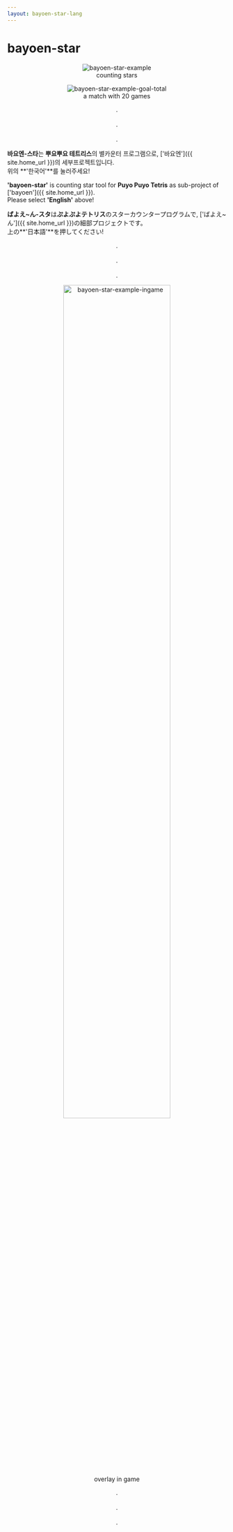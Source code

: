 ```yaml
---
layout: bayoen-star-lang
---
```


# bayoen-star

<p align="center">
    <img src="{{ site.lang_url }}/res/bayoen-star-example.png" class="shadow-box" alt="bayoen-star-example"/>
    <br/><span>counting stars</span>
</p>
<p align="center">
    <img src="{{ site.lang_url }}/res/bayoen-star-example-goal-total-none.png" class="shadow-box" alt="bayoen-star-example-goal-total"/>
    <br/><span>a match with 20 games</span>
</p>

<p align="center">
.<br/><br/>
.<br/><br/>
.
</p>

**바요엔-스타**는 **뿌요뿌요 테트리스**의 별카운터 프로그램으로, ['바요엔']({{ site.home_url }})의 세부프로젝트입니다.<br/>
위의 **'한국어'**를 눌러주세요!

**'bayoen-star'** is counting star tool for **Puyo Puyo Tetris** as sub-project of ['bayoen']({{ site.home_url }}).<br/>
Please select **'English'** above!

**ばよえ~ん-スタ**は**ぷよぷよテトリス**のスターカウンタープログラムで, ['ばよえ~ん']({{ site.home_url }})の細部プロジェクトです。<br/>
上の**'日本語'**を押してください!

<p align="center">
.<br/><br/>
.<br/><br/>
.
</p>

<p align="center">
    <img src="{{ site.lang_url }}/res/bayoen-star-example-ingame-arcade.png" width="70%" class="shadow-box" alt="bayoen-star-example-ingame"/>
    <br/><span>overlay in game</span>
</p>

<p align="center">
.<br/><br/>
.<br/><br/>
.
</p>